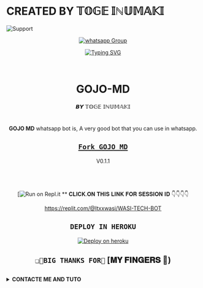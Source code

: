 # CREATED BY 𝕋𝕆𝔾𝔼 𝕀ℕ𝕌𝕄𝔸𝕂𝕀

<img alt=Support height="https://i.imgur.com/PT9ZVEf.jpg"> 
 
<p align="center">
 <a href="https://chat.whatsapp.com/Lk3Hn9QqbGJKYSlZMVpNp5" target="_blank">
    <img alt="whatsapp Group" src="https://img.shields.io/badge/ Whatsapp Support Group -25D366?style=for-the-badge&logo=whatsapp&logoColor=white" />
  </a>
</p>
</details>


 <div align="center">
<a href="https://git.io/typing-svg"><img src="https://i.imgur.com/P7guXg2.jpg" alt="Typing SVG" /></a>
  </p>
  <br>
</p>
<h1 align="center"> GOJO-MD 
</h1>
<p align="center">  𝘽𝙔 𝕋𝕆𝔾𝔼 𝕀ℕ𝕌𝕄𝔸𝕂𝕀 

# 
**GOJO MD** whatsapp bot is,
A very good bot that you can use in whatsapp. 

## [`Fork GOJO MD`](https://github.com/Toge123456/GOJO_MD/fork)

V0.1.1


## ``` ```

 [![Run on Repl.it](https://replit.com/@Itxxwasi/WASI-TECH-BOT)
 ** 
 𝐂𝐋𝐈𝐂𝐊.𝐎𝐍 𝐓𝐇𝐈𝐒 𝐋𝐈𝐍𝐊 𝐅𝐎𝐑 𝐒𝐄𝐒𝐒𝐈𝐎𝐍 𝐈𝐃 👇👇👇👇
 
 https://replit.com/@Itxxwasi/WASI-TECH-BOT 


## ```DEPLOY IN HEROKU```

[![Deploy on heroku](https://www.herokucdn.com/deploy/button.svg)](https://dashboard.heroku.com/new?button-url=https://github.com/Toge123456/GOJO_MD&template=https://github.com/Toge123456/GOJO_MD.git)


## ```❑🌟BIG THANKS FOR🌟``` [𝐌𝐘 𝐅𝐈𝐍𝐆𝐄𝐑𝐒 🙂)



</div>

## <!-- CONTACTE ME -->
<b><details><summary>CONTACTE ME AND TUTO </summary></b>


 ## *TUTORIAL VIDEO HERE⬇️⬇️⬇️*

<a align="left">
  <a href="https://youtube.com/@technicalvibs1?si=q0fDzRNl2rgCpZGh">
    <img alt=Support height="100" src="https://i.imgur.com/PT9ZVEf.jpg"> 
  </p>
    
 ## ```𝘊𝘰𝘯𝘵𝘢𝘤𝘵 𝘔𝘦```
   <a href="https://wa.me/message/NXEZ4YCTL3VMN1">
    <img src="https://www.svgrepo.com/show/122874/whatsapp.svg" align="centre" width="100" />
    
</p>
  



## Please brother🤧🥺🥺🥺 cofre me.!🌟

&nbsp;&nbsp;&nbsp;&nbsp;&nbsp;&nbsp;&nbsp;<a href="https://www.buymeacoffee.com/wasitech01v">
  <img src="https://i.ibb.co/KNnhcvX/bmc-button.png" alt="Buy Me Coffee please" height="40" width="150" style="margin-left: 60px;">
</a>
